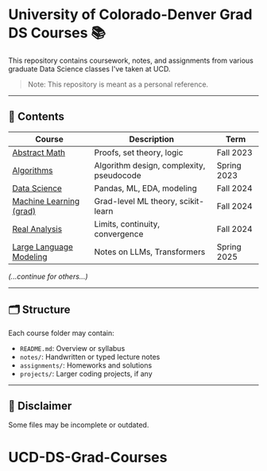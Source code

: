 # University of Colorado-Denver Grad DS Courses 📚

This repository contains coursework, notes, and assignments from various graduate Data Science classes I've taken at UCD.

> Note: This repository is meant as a personal reference. 

---

## 📘 Contents

| Course                            | Description                                | Term        |
|----------------------------------|--------------------------------------------|-------------|
| [Abstract Math](./Abstract-Math) | Proofs, set theory, logic                   | Fall 2023   |
| [Algorithms](./Algorithms)       | Algorithm design, complexity, pseudocode   | Spring 2023 |
| [Data Science](./Data-Science)   | Pandas, ML, EDA, modeling                  | Fall 2024   |
| [Machine Learning (grad)](./Machine-Learning-grad) | Grad-level ML theory, scikit-learn | Fall 2024   |
| [Real Analysis](./Real-Analysis) | Limits, continuity, convergence            | Fall 2024   |
| [Large Language Modeling](./Large-Language-Modeling) | Notes on LLMs, Transformers         | Spring 2025 |

_(...continue for others...)_

---

## 🗂 Structure

Each course folder may contain:
- `README.md`: Overview or syllabus
- `notes/`: Handwritten or typed lecture notes
- `assignments/`: Homeworks and solutions
- `projects/`: Larger coding projects, if any

---

## 📌 Disclaimer

Some files may be incomplete or outdated.
# UCD-DS-Grad-Courses
